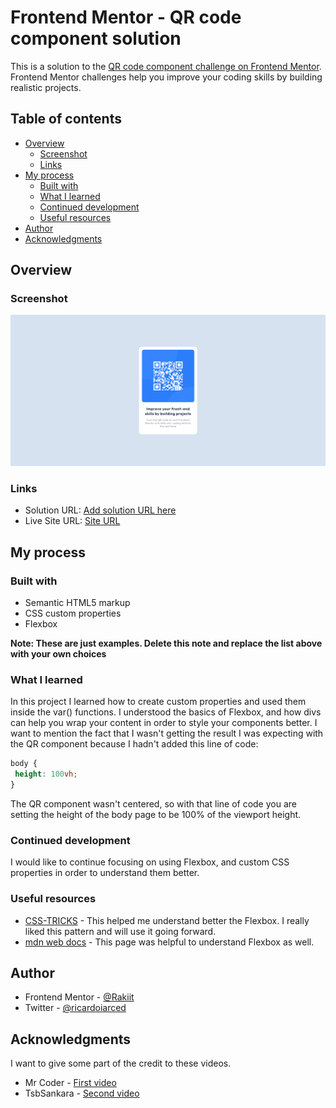 # Frontend Mentor - QR code component solution

This is a solution to the [QR code component challenge on Frontend Mentor](https://www.frontendmentor.io/challenges/qr-code-component-iux_sIO_H). Frontend Mentor challenges help you improve your coding skills by building realistic projects. 

## Table of contents

- [Overview](#overview)
  - [Screenshot](#screenshot)
  - [Links](#links)
- [My process](#my-process)
  - [Built with](#built-with)
  - [What I learned](#what-i-learned)
  - [Continued development](#continued-development)
  - [Useful resources](#useful-resources)
- [Author](#author)
- [Acknowledgments](#acknowledgments)

## Overview

### Screenshot

![Screenshot](./images/screenshot.png)

### Links

- Solution URL: [Add solution URL here](https://your-solution-url.com)
- Live Site URL: [Site URL](https://ra-qr-component.netlify.app)

## My process

### Built with

- Semantic HTML5 markup
- CSS custom properties
- Flexbox

**Note: These are just examples. Delete this note and replace the list above with your own choices**

### What I learned

In this project I learned how to create custom properties and used them inside the var() functions. I understood the basics of Flexbox, and how divs can help you wrap your content in order to style your components better. I want to mention the fact that I wasn't getting the result I was expecting with the QR component because I hadn't added this line of code:

```css
body {
 height: 100vh;
}
```
The QR component wasn't centered, so with that line of code you are setting the height of the body page to be 100% of the viewport height.

### Continued development

I would like to continue focusing on using Flexbox, and custom CSS properties in order to understand them better. 

### Useful resources

- [CSS-TRICKS](https://css-tricks.com/snippets/css/a-guide-to-flexbox/) - This helped me understand better the Flexbox. I really liked this pattern and will use it going forward.
- [mdn web docs](https://developer.mozilla.org/en-US/docs/Web/CSS/CSS_flexible_box_layout/Basic_concepts_of_flexbox) - This page was helpful to understand Flexbox as well.

## Author

- Frontend Mentor - [@Rakiit](https://www.frontendmentor.io/profile/Rakiit)
- Twitter - [@ricardoiarced](https://twitter.com/ricardoiarced)

## Acknowledgments

I want to give some part of the credit to these videos.
- Mr Coder - [First video](https://www.youtube.com/watch?v=5BBYPntB-GY&ab_channel=MrCoder)
- TsbSankara - [Second video](https://www.youtube.com/watch?v=JFyMWwOxHYM&t=913s&ab_channel=TsbSankara)

